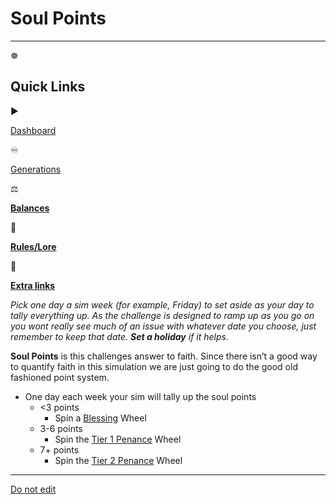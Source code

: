 # Soul Points

---

<aside>
☸️

# Quick Links

<aside>
▶️

[Dashboard](https://www.notion.so/TS4-Diffy-Cult-Challenge-28ceed3eb83180f5b0f0f4e031163a32?pvs=21)

</aside>

<aside>
♾️

[Generations](https://www.notion.so/Generations-28deed3eb8318072b52ecab4abfdfe75?pvs=21)

</aside>

<aside>
⚖️

[**Balances**](https://www.notion.so/Balances-28deed3eb83180499a96f5efdb2c127e?pvs=21)

</aside>

<aside>
📜

[**Rules/Lore**](Rules%20Lore%2028deed3eb83180b1965afd46279ad482.md)

</aside>

<aside>
📌

[**Extra links**](https://www.notion.so/Extra-Links-28deed3eb831804ebeb3cf77a7f9699a?pvs=21)

</aside>

</aside>

*Pick one day a sim week (for example, Friday) to set aside as your day to tally everything up. As the challenge is designed to ramp up as you go on you wont really see much of an issue with whatever date you choose, just remember to keep that date. **Set a holiday** if it helps*.

**Soul Points** is this challenges answer to faith. Since there isn’t a good way to quantify faith in this simulation we are just going to do the good old fashioned point system.

- One day each week your sim will tally up the soul points
    - <3 points
        - Spin a [Blessing](https://spinthewheel.app/nYgtXQ4KzF) Wheel
    - 3-6 points
        - Spin the [Tier 1 Penance](https://spinthewheel.app/LrznvN0Agk) Wheel
    - 7+ points
        - Spin the [Tier 2 Penance](https://spinthewheel.app/D2Rm6GFNNE) Wheel

---

[Do not edit](Do%20not%20edit%2028feed3eb83180b88290c1da50dc8c74.md)